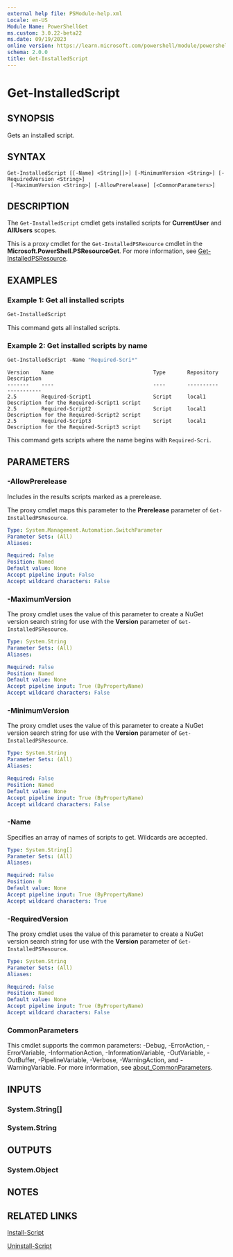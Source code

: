 ```yaml
---
external help file: PSModule-help.xml
Locale: en-US
Module Name: PowerShellGet
ms.custom: 3.0.22-beta22
ms.date: 09/19/2023
online version: https://learn.microsoft.com/powershell/module/powershellget/get-installedscript?view=powershellget-2.x&WT.mc_id=ps-gethelp
schema: 2.0.0
title: Get-InstalledScript
---
```

# Get-InstalledScript

## SYNOPSIS
Gets an installed script.

## SYNTAX

```
Get-InstalledScript [[-Name] <String[]>] [-MinimumVersion <String>] [-RequiredVersion <String>]
 [-MaximumVersion <String>] [-AllowPrerelease] [<CommonParameters>]
```

## DESCRIPTION

The `Get-InstalledScript` cmdlet gets installed scripts for **CurrentUser** and **AllUsers** scopes.

This is a proxy cmdlet for the `Get-InstalledPSResource` cmdlet in the
**Microsoft.PowerShell.PSResourceGet**. For more information, see
[Get-InstalledPSResource](../Microsoft.PowerShell.PSResourceGet/Get-InstalledPSResource.md).

## EXAMPLES

### Example 1: Get all installed scripts

```powershell
Get-InstalledScript
```

This command gets all installed scripts.

### Example 2: Get installed scripts by name

```powershell
Get-InstalledScript -Name "Required-Scri*"
```

```Output
Version    Name                                Type       Repository           Description
-------    ----                                ----       ----------           -----------
2.5        Required-Script1                    Script     local1               Description for the Required-Script1 script
2.5        Required-Script2                    Script     local1               Description for the Required-Script2 script
2.5        Required-Script3                    Script     local1               Description for the Required-Script3 script
```

This command gets scripts where the name begins with `Required-Scri`.

## PARAMETERS

### -AllowPrerelease

Includes in the results scripts marked as a prerelease.

The proxy cmdlet maps this parameter to the **Prerelease** parameter of `Get-InstalledPSResource`.

```yaml
Type: System.Management.Automation.SwitchParameter
Parameter Sets: (All)
Aliases:

Required: False
Position: Named
Default value: None
Accept pipeline input: False
Accept wildcard characters: False
```

### -MaximumVersion

The proxy cmdlet uses the value of this parameter to create a NuGet version search string for use
with the **Version** parameter of `Get-InstalledPSResource`.

```yaml
Type: System.String
Parameter Sets: (All)
Aliases:

Required: False
Position: Named
Default value: None
Accept pipeline input: True (ByPropertyName)
Accept wildcard characters: False
```

### -MinimumVersion

The proxy cmdlet uses the value of this parameter to create a NuGet version search string for use
with the **Version** parameter of `Get-InstalledPSResource`.

```yaml
Type: System.String
Parameter Sets: (All)
Aliases:

Required: False
Position: Named
Default value: None
Accept pipeline input: True (ByPropertyName)
Accept wildcard characters: False
```

### -Name

Specifies an array of names of scripts to get. Wildcards are accepted.

```yaml
Type: System.String[]
Parameter Sets: (All)
Aliases:

Required: False
Position: 0
Default value: None
Accept pipeline input: True (ByPropertyName)
Accept wildcard characters: True
```

### -RequiredVersion

The proxy cmdlet uses the value of this parameter to create a NuGet version search string for use
with the **Version** parameter of `Get-InstalledPSResource`.

```yaml
Type: System.String
Parameter Sets: (All)
Aliases:

Required: False
Position: Named
Default value: None
Accept pipeline input: True (ByPropertyName)
Accept wildcard characters: False
```

### CommonParameters

This cmdlet supports the common parameters: -Debug, -ErrorAction, -ErrorVariable,
-InformationAction, -InformationVariable, -OutVariable, -OutBuffer, -PipelineVariable, -Verbose,
-WarningAction, and -WarningVariable. For more information, see [about_CommonParameters](https://go.microsoft.com/fwlink/?LinkID=113216).

## INPUTS

### System.String[]

### System.String

## OUTPUTS

### System.Object

## NOTES

## RELATED LINKS

[Install-Script](Install-Script.md)

[Uninstall-Script](Uninstall-Script.md)
